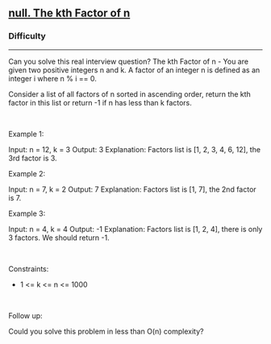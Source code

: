 <h2><a href="https://leetcode.com/problems/the-kth-factor-of-n/">null. The kth Factor of n</a></h2><h3>Difficulty</h3><hr>Can you solve this real interview question? The kth Factor of n - You are given two positive integers n and k. A factor of an integer n is defined as an integer i where n % i == 0.

Consider a list of all factors of n sorted in ascending order, return the kth factor in this list or return -1 if n has less than k factors.

 

Example 1:


Input: n = 12, k = 3
Output: 3
Explanation: Factors list is [1, 2, 3, 4, 6, 12], the 3rd factor is 3.


Example 2:


Input: n = 7, k = 2
Output: 7
Explanation: Factors list is [1, 7], the 2nd factor is 7.


Example 3:


Input: n = 4, k = 4
Output: -1
Explanation: Factors list is [1, 2, 4], there is only 3 factors. We should return -1.


 

Constraints:

 * 1 <= k <= n <= 1000

 

Follow up:

Could you solve this problem in less than O(n) complexity?